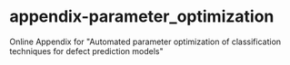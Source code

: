 # appendix-parameter_optimization
Online Appendix for "Automated parameter optimization of classification techniques for defect prediction models"
